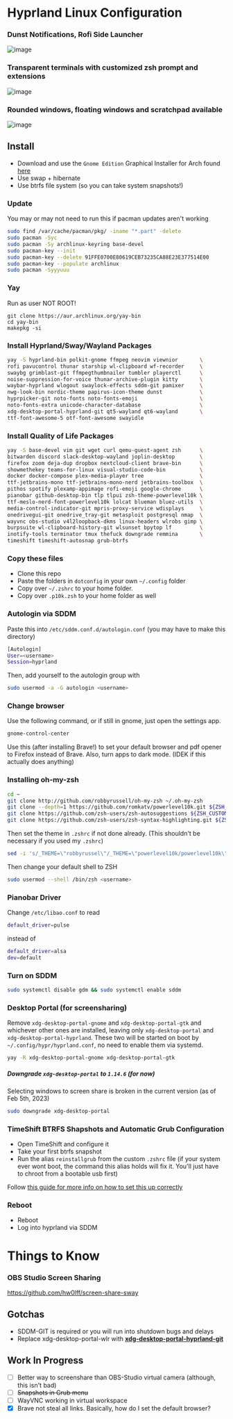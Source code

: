 # Hyprland Linux Configuration

### Dunst Notifications, Rofi Side Launcher
![image](https://user-images.githubusercontent.com/58751387/216806720-f36a74ff-6b08-4842-aa8c-7603c2430375.png)
### Transparent terminals with customized zsh prompt and extensions
![image](https://user-images.githubusercontent.com/58751387/216806870-e07a3b1b-e138-44fa-a9cf-197c783c7296.png)
### Rounded windows, floating windows and scratchpad available
![image](https://user-images.githubusercontent.com/58751387/216808036-bf6e57f9-a58f-429f-be80-ceb421f9ec79.png)


## Install
* Download and use the `Gnome Edition` Graphical Installer for Arch found [here](https://archlinuxgui.in/download.html)
* Use swap + hibernate
* Use btrfs file system (so you can take system snapshots!)

### Update
You may or may not need to run this if pacman updates aren't working
```bash
sudo find /var/cache/pacman/pkg/ -iname "*.part" -delete
sudo pacman -Syc
sudo pacman -Sy archlinux-keyring base-devel
sudo pacman-key --init
sudo pacman-key --delete 91FFE0700E80619CEB73235CA88E23E377514E00
sudo pacman-key --populate archlinux
sudo pacman -Syyyuuu
```

### Yay
Run as user NOT ROOT!
```
git clone https://aur.archlinux.org/yay-bin
cd yay-bin
makepkg -si
```

### Install Hyprland/Sway/Wayland Packages

``` bash
yay -S hyprland-bin polkit-gnome ffmpeg neovim viewnior       \
rofi pavucontrol thunar starship wl-clipboard wf-recorder     \
swaybg grimblast-git ffmpegthumbnailer tumbler playerctl      \
noise-suppression-for-voice thunar-archive-plugin kitty       \
waybar-hyprland wlogout swaylock-effects sddm-git pamixer     \
nwg-look-bin nordic-theme papirus-icon-theme dunst            \
hyprpicker-git noto-fonts noto-fonts-emoji                    \
noto-fonts-extra unicode-character-database                   \
xdg-desktop-portal-hyprland-git qt5-wayland qt6-wayland       \
ttf-font-awesome-5 otf-font-awesome swayidle
```

### Install Quality of Life Packages
```bash
yay -S base-devel vim git wget curl qemu-guest-agent zsh      \
bitwarden discord slack-desktop-wayland joplin-desktop        \
firefox zoom deja-dup dropbox nextcloud-client brave-bin      \
showmethekey teams-for-linux visual-studio-code-bin           \
docker docker-compose plex-media-player tree                  \
ttf-jetbrains-mono ttf-jetbrains-mono-nerd jetbrains-toolbox  \
pithos spotify plexamp-appimage rofi-emoji google-chrome      \
pianobar github-desktop-bin tlp tlpui zsh-theme-powerlevel10k \
ttf-meslo-nerd-font-powerlevel10k lolcat blueman bluez-utils  \
media-control-indicator-git mpris-proxy-service wdisplays     \
onedrivegui-git onedrive_tray-git metasploit postgresql nmap  \
wayvnc obs-studio v4l2loopback-dkms linux-headers wlrobs gimp \
burpsuite wl-clipboard-history-git wlsunset bpytop lf         \
inotify-tools terminator tmux thefuck downgrade remmina       \
timeshift timeshift-autosnap grub-btrfs  
```

### Copy these files
* Clone this repo
* Paste the folders in `dotconfig` in your own `~/.config` folder
* Copy over `~/.zshrc` to your home folder.
* Copy over `.p10k.zsh` to your home folder as well

### Autologin via SDDM
Paste this into `/etc/sddm.conf.d/autologin.conf` (you may have to make this directory)
```bash
[Autologin]
User=<username>
Session=hyprland
```
Then, add yourself to the autologin group with
```bash
sudo usermod -a -G autologin <username>
```

### Change browser
Use the following command, or if still in gnome, just open the settings app.
```bash
gnome-control-center
```
Use this (after installing Brave!) to set your default browser and pdf opener to Firefox instead of Brave.
Also, turn apps to dark mode. (IDEK if this actually does anything) 

### Installing oh-my-zsh
```bash
cd ~
git clone http://github.com/robbyrussell/oh-my-zsh ~/.oh-my-zsh
git clone --depth=1 https://github.com/romkatv/powerlevel10k.git ${ZSH_CUSTOM:-$HOME/.oh-my-zsh/custom}/themes/powerlevel10k
git clone https://github.com/zsh-users/zsh-autosuggestions ${ZSH_CUSTOM:-~/.oh-my-zsh/custom}/plugins/zsh-autosuggestions
git clone https://github.com/zsh-users/zsh-syntax-highlighting.git ${ZSH_CUSTOM:-~/.oh-my-zsh/custom}/plugins/zsh-syntax-highlighting
```
Then set the theme in `.zshrc` if not done already. (This shouldn't be necessary if you used my `.zshrc`)
```bash
sed -i 's/_THEME=\"robbyrussel\"/_THEME=\"powerlevel10k/powerlevel10k\"/g' ~/.zshrc
```
Then change your default shell to ZSH
```bash
sudo usermod --shell /bin/zsh <username>
```

### Pianobar Driver
Change `/etc/libao.conf` to read
```bash
default_driver=pulse
```
instead of
```bash
default_driver=alsa
dev=default
```

### Turn on SDDM
```bash
sudo systemctl disable gdm && sudo systemctl enable sddm
```

### Desktop Portal (for screensharing)
Remove `xdg-desktop-portal-gnome` and `xdg-desktop-portal-gtk` and whichever other ones are installed, leaving only `xdg-desktop-portal` and `xdg-desktop-portal-hyprland`. These two will be started on boot by `~/.config/hypr/hyprland.conf`, no need to enable them via systemd.
```bash
yay -R xdg-desktop-portal-gnome xdg-desktop-portal-gtk
```

##### Downgrade `xdg-desktop-portal` to `1.14.6` (for now) 
Selecting windows to screen share is broken in the current version (as of Feb 5th, 2023)
```bash
sudo downgrade xdg-desktop-portal
```

### TimeShift BTRFS Shapshots and Automatic Grub Configuration
* Open TimeShift and configure it
* Take your first btrfs snapshot
* Run the alias `reinstallgrub` from the custom `.zshrc` file (if your system ever wont boot, the command this alias holds will fix it. You'll just have to chroot from a bootable usb first)

Follow [this guide for more info on how to set this up correctly](https://www.lorenzobettini.it/2022/07/timeshift-and-grub-btrfs-in-linux-arch/)

### Reboot
* Reboot
* Log into hyprland via SDDM

# Things to Know
### OBS Studio Screen Sharing
https://github.com/hw0lff/screen-share-sway

## Gotchas

- SDDM-GIT is required or you will run into shutdown bugs and delays
- Replace xdg-desktop-portal-wlr with **[xdg-desktop-portal-hyprland-git](https://wiki.hyprland.org/hyprland-wiki/pages/Useful-Utilities/Hyprland-desktop-portal/)**

## Work In Progress

- [ ] Better way to screenshare than OBS-Studio virtual camera (although, this isn't bad)
- [ ] ~~Snapshots in Grub menu~~
- [ ] WayVNC working in virtual workspace
- [X] Brave not steal all links. Basically, how do I set the default browser?
